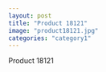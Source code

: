 ```yaml
---
layout: post
title: "Product 18121"
image: "product18121.jpg"
categories: "category1"
---
```

Product 18121

